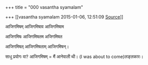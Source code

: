 +++
title = "000 vasantha syamalam"

+++
[[vasantha syamalam	2015-01-06, 12:51:09 [Source](https://groups.google.com/g/samskrita/c/mZ-kcS22Y0A)]]



आजिगमिषम् आजिगमिषाव आजिगमिषाम

आजिगमिषः  आजिगमिषतम अजिगमिषत

आजिगमिषत्  आजिगमिषताम् आजिगमिषन्।

  

साधु प्रयोगः वा? आजिगमिषम् = मैं आनेवाली थी। (I was about to come)लङ्लकारः।

